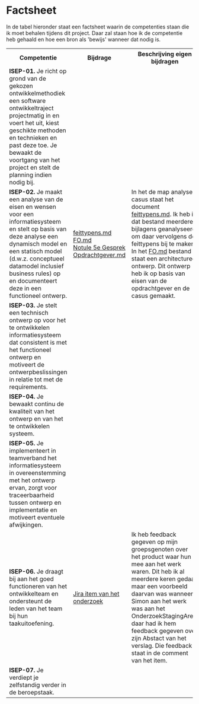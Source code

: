 # Factsheet
In de tabel hieronder staat een factsheet waarin de competenties staan die ik moet behalen tijdens dit project. Daar zal staan hoe ik de competentie heb gehaald en hoe een bron als 'bewijs' wanneer dat nodig is.
<table>
    <theader>
        <tr>
            <th>
                Competentie
            </th>
            <th>
                Bijdrage
            </th>
            <th>
                Beschrijving eigen bijdragen
            </th>
        </tr>
    </theader>
        <tr>
            <td>
                <strong>ISEP-01.</strong> 
                Je richt op grond van de gekozen ontwikkelmethodiek een software ontwikkeltraject projectmatig in en voert het uit, kiest geschikte methoden en technieken en past deze toe.
                Je bewaakt de voortgang van het project en stelt de planning indien nodig bij.  
            </td>
            <td>
            </td>
            <td>
            </td>
        </tr>
        <tr>
            <td>
                <strong>ISEP-02.</strong>
                Je maakt een analyse van de eisen en wensen voor een informatiesysteem en stelt op basis van deze analyse een dynamisch model en een statisch model (d.w.z. conceptueel datamodel inclusief business rules) op en documenteert deze in een functioneel ontwerp.
            </td>
            <td>
                <a href="analyseCasus/feittypens.md">feittypens.md</a><br>
                <a href="../FO.md">FO.md</a><br>
                <a href="../notulens/Notule 5e Gesprek Opdrachtgever">Notule 5e Gesprek Opdrachtgever.md</a>
             </td>
            <td>
                In het de map analyse casus staat het document <a href="analyseCasus/feittypens.md">feittypens.md</a>. Ik heb in dat bestand meerdere bijlagens geanalyseerd om daar vervolgens de feittypens bij te maken. <br> In het <a href="../FO.md">FO.md</a> bestand staat een architectureel ontwerp. Dit ontwerp heb ik op basis van eisen van de opdrachtgever en de casus gemaakt.
            </td>
        </tr>
        <tr>
            <td>
                <strong>ISEP-03.</strong>
                Je stelt een technisch ontwerp op voor het te ontwikkelen informatiesysteem dat consistent is met het functioneel ontwerp en motiveert de ontwerpbeslissingen in relatie tot met de requirements. 
            </td>
            <td>
            </td>
            <td>
            </td>
        </tr>
        <tr>
            <td>
            <strong>ISEP-04.</strong> 
            Je bewaakt continu de kwaliteit van het ontwerp en van het te ontwikkelen systeem. 
            </td>
            <td>
           </td>
            <td>
            </td>
        </tr>
        <tr>
            <td>
            <strong>ISEP-05.</strong>
            Je implementeert in teamverband het informatiesysteem in overeenstemming met het ontwerp ervan, zorgt voor traceerbaarheid tussen ontwerp en implementatie en motiveert eventuele afwijkingen.
            </td>
            <td>
           </td>
            <td>
            </td>
        </tr>
        <tr>
            <td>
            <strong>ISEP-06.</strong>
                Je draagt bij aan het goed functioneren van het ontwikkelteam en ondersteunt de leden van het team bij hun taakuitoefening. 
            </td>
            <td>
                <a href="https://jira.aimsites.nl/browse/ISES2A4-87">Jira item van het onderzoek</a>
            </td>
            <td>
                Ik heb feedback gegeven op mijn groepsgenoten over het product waar hun mee aan het werk waren. Dit heb ik al meerdere keren gedaan maar een voorbeeld daarvan was wanneer Simon aan het werk was aan het OnderzoekStagingArea, daar had ik hem feedback gegeven over zijn Abstact van het verslag. Die feedback staat in de comment van het item.
            </td>
        </tr>
        <tr>
            <td>
            <strong>ISEP-07.</strong>
            Je verdiept je zelfstandig verder in de beroepstaak.
            </td>
            <td>
            </td>
            <td>
            </td>
        </tr>
</table>